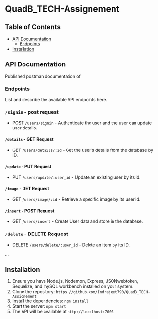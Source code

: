 # QuadB_TECH-Assignement


## Table of Contents

- [API Documentation](#api-documentation)
  - [Endpoints](#endpoints)
- [Installation](#installation)


## API Documentation

Published postman documentation of 

### Endpoints

List and describe the available API endpoints here.

### `/signin` - post request
- POST `/users/signin` - Authenticate the user and the user can update user details.
#### `/details` - GET Request
- GET `/users/details/:id` - Get the user's details from the database by ID.
#### `/update` - PUT Request
- PUT `/users/update/:user_id` - Update an existing user by its id.

#### `/image` - GET Request
- GET `/users/image/:id` - Retrieve a specific image by its user id.
#### `/insert` - POST Request
- GET `/users/insert` - Create User data and store in the database.

### `/delete` - DELETE Request
- DELETE `/users/delete/:user_id` - Delete an item by its ID.
  
...


## Installation
1. Ensure you have Node.js, Nodemon, Express, JSONwebtoken, Sequelize, and mySQL workbench installed on your system.
2. Clone the repository: `https://github.com/Indrajeet790/QuadB_TECH-Assignement`
3. Install the dependencies: `npm install`
4. Start the server: `npm start`
5. The API will be available at `http://localhost:7000`.


